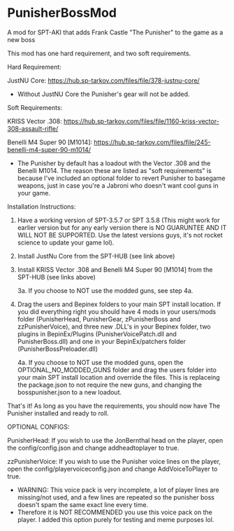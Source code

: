 # PunisherBossMod
A mod for SPT-AKI that adds Frank Castle "The Punisher" to the game as a new boss

This mod has one hard requirement, and two soft requirements.

Hard Requirement:

JustNU Core:  https://hub.sp-tarkov.com/files/file/378-justnu-core/

- Without JustNU Core the Punisher's gear will not be added.



Soft Requirements:

KRISS Vector .308: https://hub.sp-tarkov.com/files/file/1160-kriss-vector-308-assault-rifle/

Benelli M4 Super 90 [M1014]: https://hub.sp-tarkov.com/files/file/245-benelli-m4-super-90-m1014/

- The Punisher by default has a loadout with the Vector .308 and the Benelli M1014. The reason these are listed as "soft requirements" is because I've included an optional folder to revert Punisher to basegame weapons, just in case you're a Jabroni who doesn't want cool guns in your game.



Installation Instructions:

1. Have a working version of SPT-3.5.7 or SPT 3.5.8 (This might work for earlier version but for any early version there is NO GUARUNTEE AND IT WILL NOT BE SUPPORTED. Use the latest versions guys, it's not rocket science to update your game lol).

2. Install JustNu Core from the SPT-HUB (see link above)

3. Install KRISS Vector .308 and Benelli M4 Super 90 [M1014] from the SPT-HUB (see links above)

      3a. If you choose to NOT use the modded guns, see step 4a.

4. Drag the users and Bepinex folders to your main SPT install location. If you did everything right you should have 4 mods in your users/mods folder (PunisherHead, PunisherGear, zPunisherBoss and zzPunisherVoice), and three new .DLL's in your Bepinex folder, two plugins in BepinEx/Plugins (PunisherVoicePatch.dll and PunisherBoss.dll) and one in your BepinEx/patchers folder (PunisherBossPreloader.dll)

      4a. If you choose to NOT use the modded guns, open the OPTIONAL_NO_MODDED_GUNS folder and drag the users folder into your main SPT install location and override the files. This is replaceing the package.json to not            require the new guns, and changing the bosspunisher.json to a new loadout.



That's it! As long as you have the requirements, you should now have The Punisher installed and ready to roll. 


OPTIONAL CONFIGS:

PunisherHead: If you wish to use the JonBernthal head on the player, open the config/config.json and change addheadtoplayer to true.

zzPunisherVoice: If you wish to use the Punisher voice lines on the player, open the config/playervoiceconfig.json and change AddVoiceToPlayer to true. 

- WARNING: This voice pack is very incomplete, a lot of player lines are missing/not used, and a few lines are repeated so the punisher boss doesn't spam the same exact line every time.
- Therefore it is NOT RECOMMENDED you use this voice pack on the player. I added this option purely for testing and meme purposes lol.
